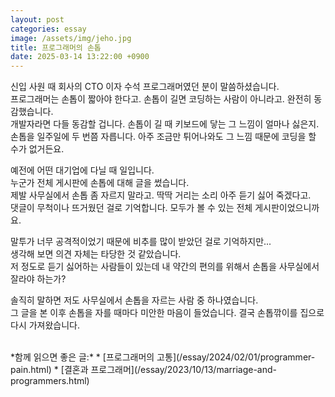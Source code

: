 ```yaml
---
layout: post
categories: essay
image: /assets/img/jeho.jpg
title: 프로그래머의 손톱
date: 2025-03-14 13:22:00 +0900
---
```


신입 사원 때 회사의 CTO 이자 수석 프로그래머였던 분이 말씀하셨습니다.  
프로그래머는 손톱이 짧아야 한다고. 손톱이 길면 코딩하는 사람이 아니라고. 완전히 동감했습니다.  
개발자라면 다들 동감할 겁니다. 손톱이 길 때 키보드에 닿는 그 느낌이 얼마나 싫은지.  
손톱을 일주일에 두 번쯤 자릅니다. 아주 조금만 튀어나와도 그 느낌 때문에 코딩을 할 수가 없거든요.  

예전에 어떤 대기업에 다닐 때 일입니다.  
누군가 전체 게시판에 손톱에 대해 글을 썼습니다.  
제발 사무실에서 손톱 좀 자르지 말라고. 딱딱 거리는 소리 아주 듣기 싫어 죽겠다고.  
댓글이 무척이나 뜨거웠던 걸로 기억합니다. 모두가 볼 수 있는 전체 게시판이었으니까요.

말투가 너무 공격적이었기 때문에 비추를 많이 받았던 걸로 기억하지만...   
생각해 보면 의견 자체는 타당한 것 같았습니다.  
저 정도로 듣기 싫어하는 사람들이 있는데 내 약간의 편의를 위해서 손톱을 사무실에서 잘라야 하는가?

솔직히 말하면 저도 사무실에서 손톱을 자르는 사람 중 하나였습니다.  
그 글을 본 이후 손톱을 자를 때마다 미안한 마음이 들었습니다. 결국 손톱깎이를 집으로 다시 가져왔습니다.

<br>
*함께 읽으면 좋은 글:*
* [프로그래머의 고통](/essay/2024/02/01/programmer-pain.html)
* [결혼과 프로그래머](/essay/2023/10/13/marriage-and-programmers.html)
